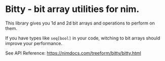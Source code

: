# Bitty - bit array utilities for nim.

This library gives you 1d and 2d bit arrays and operations to perform on them.

If you have types like `seq[bool]` in your code, witching to bit arrays should improve your performance.

See API Reference: https://nimdocs.com/treeform/bitty/bitty.html
